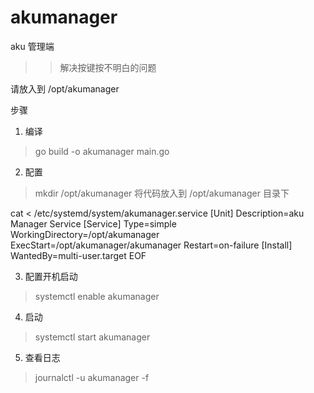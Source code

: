 # akumanager
aku 管理端 
>>解决按键按不明白的问题

请放入到 /opt/akumanager

步骤
1. 编译
>go build -o akumanager main.go
2. 配置
>mkdir /opt/akumanager
将代码放入到 /opt/akumanager 目录下

cat <<EOF > /etc/systemd/system/akumanager.service
[Unit]
Description=aku Manager Service
[Service]
Type=simple
WorkingDirectory=/opt/akumanager
ExecStart=/opt/akumanager/akumanager
Restart=on-failure
[Install]
WantedBy=multi-user.target
EOF

3. 配置开机启动
>systemctl enable akumanager
4. 启动
>systemctl start akumanager
5. 查看日志
>journalctl -u akumanager -f

